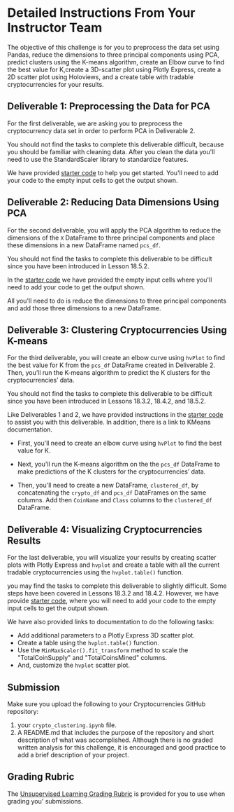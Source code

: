# Detailed Instructions From Your Instructor Team

The objective of this challenge is for you to preprocess the data set using Pandas, reduce the dimensions to three principal components using PCA, predict clusters using the K-means algorithm, create an Elbow curve to find the best value for K,create a 3D-scatter plot using Plotly Express, create a 2D scatter plot using Holoviews, and a create table with tradable cryptocurrencies for your results.

## Deliverable 1: Preprocessing the Data for PCA 

For the first deliverable, we are asking you to preprocess the cryptocurrency data set in order to perform PCA in Deliverable 2. 

You should not find the tasks to complete this deliverable difficult, because you should be familiar with cleaning data. After you clean the data you'll need to use the StandardScaler library to standardize features. 

We have provided [starter code](./Resources/crypto_clustering_starter_code.ipynb) to help you get started. You'll need to add your code to the empty input cells to get the output shown.

## Deliverable 2: Reducing Data Dimensions Using PCA

For the second deliverable, you will apply the PCA algorithm to reduce the dimensions of the `X` DataFrame to three principal components and place these dimensions in a new DataFrame named `pcs_df`.

You should not find the tasks to complete this deliverable to be difficult since you have been introduced in Lesson 18.5.2.  

In the [starter code](./Resources/crypto_clustering_starter_code.ipynb) we have provided the empty input cells where you'll need to add your code to get the output shown. 

All you'll need to do is reduce the dimensions to three principal components and add those three dimensions to a new DataFrame. 

## Deliverable 3: Clustering Cryptocurrencies Using K-means

For the third deliverable, you will create an elbow curve using `hvPlot` to find the best value for K from the `pcs_df` DataFrame created in Deliverable 2. Then, you’ll run the K-means algorithm to predict the K clusters for the cryptocurrencies’ data.

You should not find the tasks to complete this deliverable to be difficult since you have been introduced in Lessons 18.3.2, 18.4.2, and 18.5.2. 

Like Deliverables 1 and 2, we have provided instructions in the [starter code](./Resources/crypto_clustering_starter_code.ipynb) to assist you with this deliverable. In addition, there is a link to KMeans documentation.

* First, you'll need to create an elbow curve using `hvPlot` to find the best value for K.

* Next, you'll run the K-means algorithm on the the `pcs_df` DataFrame to make predictions of the K clusters for the cryptocurrencies’ data.

* Then, you'll need to create a new DataFrame, `clustered_df`, by concatenating the `crypto_df` and `pcs_df` DataFrames on the same columns. Add then `CoinName` and `Class` columns to the `clustered_df` DataFrame.

## Deliverable 4: Visualizing Cryptocurrencies Results

For the last deliverable, you will visualize your results by creating scatter plots with Plotly Express and `hvplot` and create a table with all the current tradable cryptocurrencies using the `hvplot.table()` function.

you may find the tasks to complete this deliverable to slightly difficult. Some steps have been covered in Lessons 18.3.2 and 18.4.2.  However, we have provide [starter code](./Resources/crypto_clustering_starter_code.ipynb), where you will need to add your code to the empty input cells to get the output shown.

We have also provided links to documentation to do the following tasks:
* Add additional parameters to a Plotly Express 3D scatter plot.
* Create a table using the `hvplot.table()` function.
* Use the `MinMaxScaler().fit_transform` method to scale the "TotalCoinSupply" and "TotalCoinsMined" columns.
* And, customize the `hvplot` scatter plot. 

## Submission

Make sure you upload the following to your Cryptocurrencies GitHub repository:

1. your `crypto_clustering.ipynb` file.
2. A README.md that includes the purpose of the repository and short description of what was accomplished. Although there is no graded written analysis for this challenge, it is encouraged and good practice to add a brief description of your project.

## Grading Rubric

The [Unsupervised Learning Grading Rubric](./Resources/Module_18_Challenge_Grading_Rubric.pdf) is provided for you to use when grading you' submissions.
